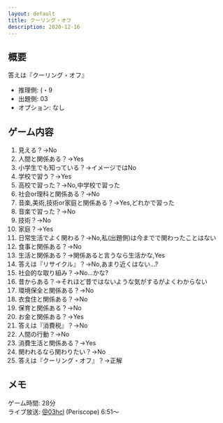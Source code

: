 ```yaml
---
layout: default
title: クーリング・オフ
description: 2020-12-16
---
```


## 概要

答えは『クーリング・オフ』

- 推理側: (・9
- 出題側: 03
- オプション: なし

## ゲーム内容

1. 見える？→No
2. 人間と関係ある？→Yes
3. 小学生でも知っている？→イメージではNo
4. 学校で習う？→Yes
5. 高校で習った？→No,中学校で習った
6. 社会or理科と関係ある？→No
7. 音楽,美術,技術or家庭と関係ある？→Yes,どれかで習った
8. 音楽で習った？→No
9. 技術？→No
10. 家庭？→Yes
11. 日常生活でよく関わる？→No,私(出題側)は今までで関わったことはない
12. 食事と関係ある？→No
13. 生活と関係ある？→関係あると言うなら生活かな,Yes
14. 答えは『リサイクル』？→No,あまり近くはない…?
15. 社会的な取り組み？→No…かな?
16. 昔からある？→それほど昔ではないような気がするがよくわからない
17. 環境保全と関係ある？→No
18. 衣食住と関係ある？→No
19. 保育と関係ある？→No
20. お金と関係ある？→Yes
21. 答えは『消費税』？→No
22. 人間の行動？→No
23. 消費生活と関係ある？→Yes
24. 関われるなら関わりたい？→No
25. 答えは『クーリング・オフ』？→正解

## メモ

ゲーム時間: 28分  
ライブ放送: [@03hcl](https://www.pscp.tv/w/1ynKOBXEeYOxR?t=6m51s) (Periscope) 6:51～
